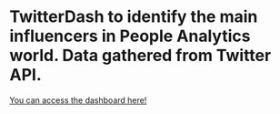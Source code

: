 # TwitterDash to identify the main influencers in People Analytics world. Data gathered from Twitter API.
[You can access the dashboard here!](https://manuelorenzobouz-twitterdash-twitter-35ndrx.streamlitapp.com/)
